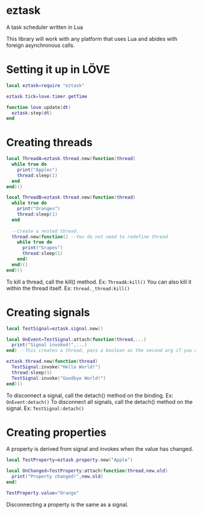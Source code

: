 # eztask
A task scheduler written in Lua

This library will work with any platform that uses Lua and abides with foreign asynchronous calls.

# Setting it up in LÖVE
```lua
local eztask=require "eztask"

eztask.tick=love.timer.getTime

function love.update(dt)
  eztask:step(dt)
end
```

# Creating threads
```lua
local ThreadA=eztask.thread.new(function(thread)
  while true do
    print("Apples")
    thread:sleep(1)
  end
end)()

local ThreadB=eztask.thread.new(function(thread)
  while true do
    print("Oranges")
    thread:sleep(1)
  end
  
  --Create a nested thread.
  thread.new(function() --You do not need to redefine thread
    while true do
      print("Grapes")
      thread:sleep(1)
    end)
  end)()
end)()
```
To kill a thread, call the kill() method. Ex: ```ThreadA:kill()```
You can also kill it within the thread itself. Ex: ```thread._thread:kill()```

# Creating signals
```lua
local TestSignal=eztask.signal.new()

local OnEvent=TestSignal:attach(function(thread,...)
  print("Signal invoked!",...)
end) --This creates a thread, pass a boolean as the second arg if you don't wish to.

eztask.thread.new(function(thread)
  TestSignal:invoke("Hello World!")
  thread:sleep(1)
  TestSignal:invoke("Goodbye World!")
end)()
```
To disconnect a signal, call the detach() method on the binding. Ex: ```OnEvent:detach()```
To disconnect all signals, call the detach() method on the signal. Ex: ```TestSignal:detach()```

# Creating properties
A property is derived from signal and invokes when the value has changed.
```lua
local TestProperty=eztask.property.new("Apple")

local OnChanged=TestProperty:attach(function(thread,new,old)
  print("Property changed!",new,old)
end)

TestProperty.value="Orange"
```
Disconnecting a property is the same as a signal.
